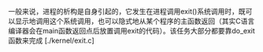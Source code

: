 一般来说，进程的析构是自身引起的，它发生在进程调用exit()系统调用时，既可以显示地调用这个系统调用，也可以隐式地从某个程序的主函数返回（其实C语言编译器会在main函数返回点后放置调用exit的代码）。该任务大部分都要靠do_exit函数来完成 [./kernel/exit.c]
